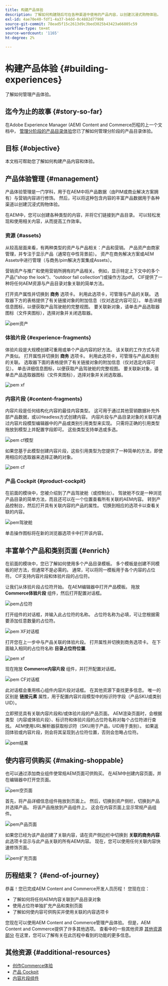 ```yaml
---
title: 构建产品体验
description: 了解如何构建随后可在各种渠道中使用的产品内容，以创建沉浸式购物体验。
exl-id: 4ae70e40-fdf1-4a37-b4dd-0c4882d77908
source-git-commit: 78ead5f15c2613d9c3bed3025b43423a66805c59
workflow-type: tm+mt
source-wordcount: '1165'
ht-degree: 2%

---
```


# 构建产品体验 {#building-experiences}

了解如何管理产品体验。

## 迄今为止的故事 {#story-so-far}

在Adobe Experience Manager (AEM) Content and Commerce历程的上一个文档中， [管理分阶段的产品目录体验](staged-catalog.md)您已了解如何管理分阶段的产品目录体验。

## 目标 {#objective}

本文档可帮助您了解如何构建产品内容和体验。

## 产品体验管理 {#management}

产品体验管理是一门学科，用于在AEM中将产品数据（由PIM或商业解决方案拥有）与营销内容进行修饰。 然后，可以将这种包含内容的丰富产品数据用于各种渠道以创建沉浸式购物体验。

在AEM中，您可以创建各种类型的内容，并将它们链接到产品目录。 可以轻松发现和使用相关内容，从而提高工作效率。

### 资源 {#assets}

从较高层面来看，有两种类型的资产与产品相关：产品和营销。 产品资产由商家管理，并专注于显示产品（通常在中性背景前）。 资产在商务解决方案或AEM Assets中进行管理（与商务/pim解决方案集成Assets）。

营销资产与推广和使用营销所拥有的产品相关。 例如，显示特定上下文中的多个产品(“shop the look”)、“outdoor fall collection”)或操作方法pdf。 CIF提供了一种将任何AEM资源与产品目录对象关联的简单方法。

打开资产属性并切换到 **商务** 选项卡。 利用此选项卡，可管理与产品的关联。 选取器下方的表格提供了有关链接对象的附加信息（仅对选定内容可见）。 单击详细信息图标，以便获取产品驾驶舱的完整视图。 要关联新对象，请单击产品选取器图标（文件夹图标），选择对象并关闭选取器。

![pem资产](assets/pem-assets.png)

### 体验片段 {#experience-fragments}

体验片段是大规模创建可重用或单个产品内容的好方法。 该关联的工作方式与资产类似。 打开属性并切换到 **商务** 选项卡。 利用此选项卡，可管理与产品和类别的关联。 选取器下面的表格提供了有关链接对象的附加信息（仅对选定内容可见）。 单击详细信息图标，以便获取产品驾驶舱的完整视图。 要关联新对象，请单击产品选取器图标（文件夹图标），选择对象并关闭选取器。

![pem xf](assets/pem-xf.png)

### 内容片段 {#content-fragments}

内容片段是任何结构化内容的最佳内容类型。 这可用于通过其他营销数据补充外部产品数据，或以Headless方式创建内容。 内容片段与产品目录对象的关联可通过内容片段模型编辑器中的产品或类别引用类型来实现。 只需将正确的引用类型拖放到模型上并配置字段即可。 这些类型支持单选或多选。

![pem cf模型](assets/pem-cf-model.png)

如果您基于此模型创建内容片段，这些引用类型为您提供了一种简单的方法，即使用相应的选取器来选择正确的对象。

![pem cf](assets/pem-cf.png)

### 产品 Cockpit {#product-cockpit}

在前面的模块中，您被介绍到了产品驾驶舱（或控制台）。 驾驶舱不仅是一种浏览产品目录的简单方法，而且还可以在一个位置查看所有关联的AEM内容。 转到产品控制台，然后打开具有关联内容的产品的属性。 切换到相应的选项卡以查看关联的内容。

![pem驾驶舱](assets/pem-cockpit.png)

单击操作图标将在新的浏览器选项卡中打开该内容。

## 丰富单个产品和类别页面 {#enrich}

在前面的模块中，您已了解如何使用多个产品目录模板。 多个模板是创建不同模板的好方法，但通常不是必需的。 通常，可以将同一模板用于各个内容的占位符。 CIF支持内容片段和体验片段的占位符。

让我们从体验片段占位符开始。 在AEM编辑器中打开产品模板。 拖放 **Commerce体验片段** 组件，然后打开配置对话框。

![pem占位符](assets/pem-placeholder.png)

打开组件的对话框，并输入此占位符的名称。 占位符名称为必填，可让您根据需要添加任意数量的占位符。

![pem XF对话框](assets/pem-dialog-xf.png)

打开您在上一步中与产品关联的体验片段。 打开属性并切换到商务选项卡。 在下面输入相同的占位符名称 **目录占位符位置**.

![pem xf](assets/pem-xf.png)

现在拖放 **Commerce内容片段** 组件，并打开配置对话框。

![pem CF对话框](assets/pem-dialog-cf.png)

此对话框会重用核心组件内容片段对话框。 在其他资源下查找更多信息。 唯一的区别是 **链接元素** 属性，用于配置内容片段模型中的标识符字段（产品SKU或类别UID）。

立即预览具有关联内容片段和/或体验片段的产品页面。 AEM渲染页面时，会根据类型（内容或体验片段）、标识符和体验片段的占位符名称对每个占位符进行查找。 AEM使用URL解析器获取标识符（SKU用于产品，UID用于类别）。 如果返回体验或内容片段，则会将其呈现到占位符位置，否则会忽略占位符。

![pem结果](assets/pem-result.png)

## 使内容可供购买 {#making-shoppable}

也可以通过添加商业组件使常规AEM页面可供购买。 在AEM中创建内容页面，并在编辑器中打开空页面。

![pem空页面](assets/pem-page-empty.png)

首先，将产品详细信息组件拖放到页面上。 然后，切换到资产侧栏，切换到产品并选择产品。 将该产品拖放到产品组件上。 这会在内容页面上显示常规产品组件。

![pem产品页面](assets/pem-page-product.png)

如果您已经为该产品创建了关联内容，请在资产侧边栏中切换到 **关联的商务内容**. 此选项卡显示与此产品关联的所有AEM内容。 现在，您可以使用任何关联内容快速修饰页面。

![pem扩充页面](assets/pem-page-enriched.png)

## 历程结束？ {#end-of-journey}

恭喜！您已完成AEM Content and Commerce开发人员历程！ 您现在应：

* 了解如何将任何AEM内容关联到产品目录对象
* 使用占位符单独扩充产品和类别页面
* 了解如何使内容可供购买并使用关联的内容选项卡

您现在可以使用AEM Content and Commerce管理产品体验。 但是，AEM Content and Commerce提供了许多其他选项。 查看中的一些其他资源 [其他资源部分](#additional-resources) 在这里，您可以了解有关在此历程中看到的功能的更多信息。

## 其他资源 {#additional-resources}

* [创作Commerce体验](/help/commerce-cloud/authoring/authoring-commerce-experiences.md)
* [产品 Cockpit](/help/commerce-cloud/authoring/product-cockpit.md)
* [内容片段组件](https://experienceleague.adobe.com/docs/experience-manager-core-components/using/wcm-components/content-fragment-component.html?lang=en)
